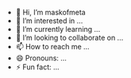- 👋 Hi, I’m maskofmeta
- 👀 I’m interested in ...
- 🌱 I’m currently learning ...
- 💞️ I’m looking to collaborate on ...
- 📫 How to reach me ...
- 😄 Pronouns: ...
- ⚡ Fun fact: ...

<!---
ctacvilor/ctacvilor is a ✨ special ✨ repository because its `README.md` (this file) appears on your GitHub profile.
You can click the Preview link to take a look at your changes.
--->
